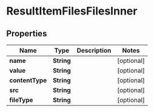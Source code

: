 

# ResultItemFilesFilesInner


## Properties

| Name | Type | Description | Notes |
|------------ | ------------- | ------------- | -------------|
|**name** | **String** |  |  [optional] |
|**value** | **String** |  |  [optional] |
|**contentType** | **String** |  |  [optional] |
|**src** | **String** |  |  [optional] |
|**fileType** | **String** |  |  [optional] |




